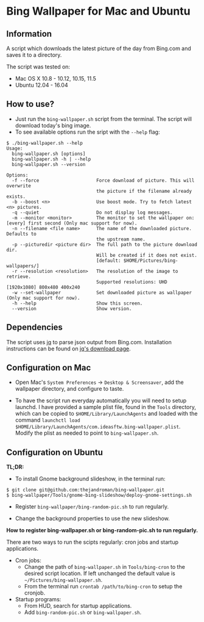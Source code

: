 Bing Wallpaper for Mac and Ubuntu
=================================

Information
-----------
A script which downloads the latest picture of the day from Bing.com and saves
it to a directory.

The script was tested on:

- Mac OS X 10.8 - 10.12, 10.15, 11.5
- Ubuntu 12.04 - 16.04

How to use?
-----------
* Just run the `bing-wallpaper.sh` script from the terminal. The script will
download today's bing image.
* To see available options run the sript with the `--help` flag:

```
$ ./bing-wallpaper.sh --help
Usage:
  bing-wallpaper.sh [options]
  bing-wallpaper.sh -h | --help
  bing-wallpaper.sh --version

Options:
  -f --force                     Force download of picture. This will overwrite
                                 the picture if the filename already exists.
  -b --boost <n>                 Use boost mode. Try to fetch latest <n> pictures.
  -q --quiet                     Do not display log messages.
  -m --monitor <monitor>         The monitor to set the wallpaper on: [every] first second (Only mac support for now).
  -n --filename <file name>      The name of the downloaded picture. Defaults to
                                 the upstream name.
  -p --picturedir <picture dir>  The full path to the picture download dir.
                                 Will be created if it does not exist.
                                 [default: $HOME/Pictures/bing-wallpapers/]
  -r --resolution <resolution>   The resolution of the image to retrieve.
                                 Supported resolutions: UHD [1920x1080] 800x480 400x240
  -w --set-wallpaper             Set downloaded picture as wallpaper (Only mac support for now).
  -h --help                      Show this screen.
  --version                      Show version.
```
Dependencies
------------
The script uses [jq](https://stedolan.github.io/jq/) to parse json output from Bing.com. Installation instructions can be found on [jq's download page](https://stedolan.github.io/jq/download/).

Configuration on Mac
--------------------
* Open Mac's `System Preferences` -> `Desktop & Screensaver`, add the wallpaper
directory, and configure to taste.

* To have the script run everyday automatically you will need to setup
launchd. I have provided a sample plist file, found in the `Tools`
directory, which can be copied to `$HOME/Library/LaunchAgents` and
loaded with the command `launchctl load $HOME/Library/LaunchAgents/com.ideasftw.bing-wallpaper.plist`. Modify
the plist as needed to point to `bing-wallpaper.sh`.

Configuration on Ubuntu
-----------------------
**TL;DR:**

* To install Gnome background slideshow, in the terminal run:

```
$ git clone git@github.com:thejandroman/bing-wallpaper.git
$ bing-wallpaper/Tools/gnome-bing-slideshow/deploy-gnome-settings.sh
```

* Register `bing-wallpaper/bing-random-pic.sh` to run regularly.

* Change the background properties to use the new slideshow.

**How to register bing-wallpaper.sh or bing-random-pic.sh to run regularly.**

There are two ways to run the scipts regularly: cron jobs and startup
applications.
* Cron jobs:
  * Change the path of `bing-wallpaper.sh` in `Tools/bing-cron` to the
    desired script location. If left unchanged the default value is
    `~/Pictures/bing-wallpaper.sh`.
  * From the terminal run `crontab /path/to/bing-cron` to setup the cronjob.
* Startup programs:
  * From HUD, search for startup applications.
  * Add `bing-random-pic.sh` or `bing-wallpaper.sh`.
